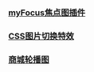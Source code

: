 ### [myFocus焦点图插件](https://github.com/logan70/myfocus)
### [CSS图片切换特效](https://github.com/logan70/css3-banner)
### [商城轮播图](https://github.com/logan70/js-slider)
